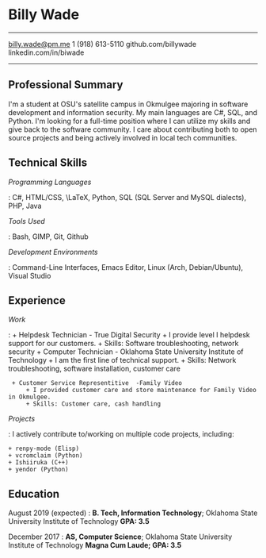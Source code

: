 Billy Wade
============

-------------------     ----------------------------
billy.wade@pm.me                    1 (918) 613-5110
github.com/billywade          linkedin.com/in/biwade
-------------------     ----------------------------



Professional Summary
--------------------
I'm a student at OSU's satellite campus in Okmulgee majoring in software development and information security. My main languages are C#, SQL, and Python. I'm looking for a full-time position where I can utilize my skills and give back to the software community. I care about contributing both to open source projects and being actively involved in local tech communities.

Technical Skills
-----------------

*Programming Languages*

:    C#, HTML/CSS, \LaTeX, Python, SQL (SQL Server and MySQL dialects), PHP, Java


*Tools Used*

:   Bash, GIMP, Git, Github


*Development Environments*

:  Command-Line Interfaces, Emacs Editor, Linux (Arch, Debian/Ubuntu), Visual Studio


Experience
---------------

*Work*

:    + Helpdesk Technician - True Digital Security
		+ I provide level I helpdesk support for our customers.
		+ Skills: Software troubleshooting, network security
	 + Computer Technician - Oklahoma State University Institute of Technology <!--- Oklahoma State University Institute of Technology, May 2018 - Present-->
	    + I am the first line of technical support.
		<!-- + I was the first line of technical support for the entire student body of OSUIT. -->
		+ Skills: Network troubleshooting, software installation, customer care
<!--	 + T-Mobile
		 + I sold T-Mobile and Family Mobile accessories in Walmarts in the Tulsa area.
		 + Skills: Mobile device troubleshooting, providing unique solutions for customers-->
	 + Customer Service Representitive  -Family Video
		 + I provided customer care and store maintenance for Family Video in Okmulgee.
		 + Skills: Customer care, cash handling
<!--	I provide support to all of the students on campus, in addition to assisting the desk workers
	in any way that makes our team work better as a whole. -->

*Projects*

:   I actively contribute to/working on multiple code projects, including:
	
	+ renpy-mode (Elisp)
	+ vcromclaim (Python)
	+ Ishiiruka (C++)
	+ yendor (Python)

<!--:   Promoting data driven methodologies within the school system. I made my job as a desk attendant
    at OSUIT's Residential Life department a project in digitizing their workflow to increase the 
    department's understanding of the student body, like converting paper forms to Google Forms format
    for easy-to-interpret results. -->

Education
---------

August 2019 (expected)
:   **B. Tech, Information Technology**; Oklahoma State University Institute of Technology **GPA: 3.5**

December 2017
:   **AS, Computer Science**; Oklahoma State University Institute of Technology **Magna Cum Laude; GPA: 3.5**
	




